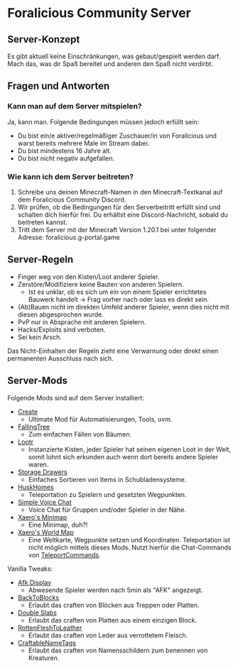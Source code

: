 # Foralicious Community Server

## Server-Konzept

Es gibt aktuell keine Einschränkungen, was gebaut/gespielt werden darf.  
Mach das, was dir Spaß bereitet und anderen den Spaß nicht verdirbt.

## Fragen und Antworten

### Kann man auf dem Server mitspielen?

Ja, kann man. Folgende Bedingungen müssen jedoch erfüllt sein:

- Du bist ein/e aktiver/regelmäßiger Zuschauer/in von Foralicious und warst bereits mehrere Male im Stream dabei.
- Du bist mindestens 16 Jahre alt.
- Du bist nicht negativ aufgefallen.

### Wie kann ich dem Server beitreten?

1. Schreibe uns deinen Minecraft-Namen in den Minecraft-Textkanal auf dem Foralicious Community Discord.
2. Wir prüfen, ob die Bedingungen für den Serverbeitritt erfüllt sind und schalten dich hierfür frei. Du erhältst eine Discord-Nachricht, sobald du beitreten kannst.
3. Tritt dem Server mit der Minecraft Version 1.20.1 bei unter folgender Adresse: foralicious.g-portal.game

## Server-Regeln

- Finger weg von den Kisten/Loot anderer Spieler.
- Zerstöre/Modifiziere keine Bauten von anderen Spielern.
    - Ist es unklar, ob es sich um ein von einem Spieler errichtetes Bauwerk handelt -> Frag vorher nach oder lass es direkt sein.
- (Ab)Bauen nicht im direkten Umfeld anderer Spieler, wenn dies nicht mit diesen abgesprochen wurde.
- PvP nur in Absprache mit anderen Spielern.
- Hacks/Exploits sind verboten.
- Sei kein Arsch.

Das Nicht-Einhalten der Regeln zieht eine Verwarnung oder direkt einen permanenten Ausschluss nach sich.

## Server-Mods

Folgende Mods sind auf dem Server installiert:

- [Create](https://modrinth.com/mod/create-fabric)
    - Ultimate Mod für Automatisierungen, Tools, uvm.
- [FallingTree](https://modrinth.com/mod/fallingtree)
    - Zum einfachen Fällen von Bäumen.
- [Lootr](https://modrinth.com/mod/lootr)
    - Instanzierte Kisten, jeder Spieler hat seinen eigenen Loot in der Welt, somit lohnt sich erkunden auch wenn dort bereits andere Spieler waren.
- [Storage Drawers](https://modrinth.com/mod/storagedrawers)
    - Einfaches Sortieren von Items in Schubladensysteme.
- [HuskHomes](https://william278.net/docs/huskhomes/commands)
    - Teleportation zu Spielern und gesetzten Wegpunkten.
- [Simple Voice Chat](https://modrinth.com/plugin/simple-voice-chat)
    - Voice Chat für Gruppen und/oder Spieler in der Nähe.
- [Xaero's Minimap](https://modrinth.com/mod/xaeros-minimap)
    - Eine Minimap, duh?!
- [Xaero's World Map](https://modrinth.com/mod/xaeros-world-map)
    - Eine Weltkarte, Wegpunkte setzen und Koordinaten. Teleportation ist nicht möglich mittels dieses Mods. Nutzt hierfür die Chat-Commands von [TeleportCommands](https://modrinth.com/mod/teleport-commands).

Vanilla Tweaks:
- [Afk Display](https://vanillatweaks.net/picker/datapacks/)
    - Abwesende Spieler werden nach 5min als "AFK" angezeigt.
- [BackToBlocks](https://vanillatweaks.net/picker/datapacks/)
    - Erlaubt das craften von Blöcken aus Treppen oder Platten.
- [Double Slabs](https://vanillatweaks.net/picker/crafting-tweaks/)
    - Erlaubt das craften von Platten aus einem einzigen Block.
- [RottenFleshToLeather](https://vanillatweaks.net/picker/crafting-tweaks/)
    - Erlaubt das craften von Leder aus verrottetem Fleisch.
- [CraftableNameTags](https://vanillatweaks.net/picker/crafting-tweaks/)
    - Erlaubt das craften von Namensschildern zum benennen von Kreaturen.


